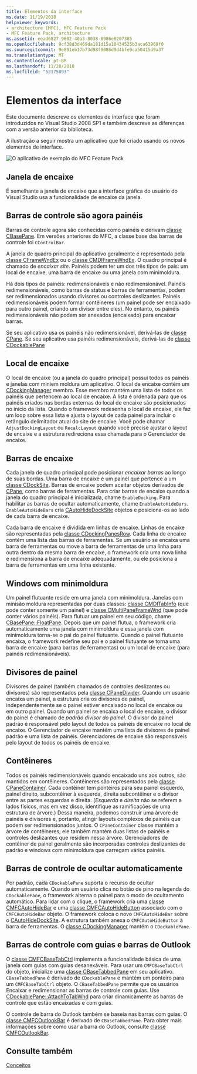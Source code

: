```yaml
---
title: Elementos da interface
ms.date: 11/19/2018
helpviewer_keywords:
- architecture [MFC], MFC Feature Pack
- MFC Feature Pack, architecture
ms.assetid: eead6827-9602-40a3-8038-8986e8207385
ms.openlocfilehash: 9cf38d3d469da181d15a10434525b3aca63969f0
ms.sourcegitcommit: 9e891eb17b73d98f9086d9d4bfe9ca50415d9a37
ms.translationtype: MT
ms.contentlocale: pt-BR
ms.lasthandoff: 11/20/2018
ms.locfileid: "52175893"
---
```

# <a name="interface-elements"></a>Elementos da interface

Este documento descreve os elementos de interface que foram introduzidos no Visual Studio 2008 SP1 e também descreve as diferenças com a versão anterior da biblioteca.

A ilustração a seguir mostra um aplicativo que foi criado usando os novos elementos de interface.

![O aplicativo de exemplo do MFC Feature Pack](../mfc/media/mfc_featurepack.png "o aplicativo de exemplo do MFC Feature Pack")

## <a name="window-docking"></a>Janela de encaixe

É semelhante a janela de encaixe que a interface gráfica do usuário do Visual Studio usa a funcionalidade de encaixe da janela.

## <a name="control-bars-are-now-panes"></a>Barras de controle são agora painéis

Barras de controle agora são conhecidas como painéis e derivam [classe CBasePane](../mfc/reference/cbasepane-class.md). Em versões anteriores do MFC, a classe base das barras de controle foi `CControlBar`.

A janela de quadro principal do aplicativo geralmente é representada pela [classe CFrameWndEx](../mfc/reference/cframewndex-class.md) ou o [classe CMDIFrameWndEx](../mfc/reference/cmdiframewndex-class.md). O quadro principal é chamado de *encaixar site*. Painéis podem ter um dos três tipos de pais: um local de encaixe, uma barra de encaixe ou uma janela com minimoldura.

Há dois tipos de painéis: redimensionáveis e não redimensionável. Painéis redimensionáveis, como barras de status e barras de ferramentas, podem ser redimensionados usando divisores ou controles deslizantes. Painéis redimensionáveis podem formar contêineres (um painel pode ser encaixado para outro painel, criando um divisor entre eles). No entanto, os painéis redimensionáveis não podem ser anexados (encaixado) para encaixar barras.

Se seu aplicativo usa os painéis não redimensionável, derivá-las de [classe CPane](../mfc/reference/cpane-class.md).  Se seu aplicativo usa painéis redimensionáveis, derivá-las de [classe CDockablePane](../mfc/reference/cdockablepane-class.md)

## <a name="dock-site"></a>Local de encaixe

O local de encaixe (ou a janela do quadro principal) possui todos os painéis e janelas com miniem moldura um aplicativo. O local de encaixe contém um [CDockingManager](../mfc/reference/cdockingmanager-class.md) membro. Esse membro mantém uma lista de todos os painéis que pertencem ao local de encaixe. A lista é ordenada para que os painéis criados nas bordas externas do local de encaixe são posicionados no início da lista. Quando o framework redesenha o local de encaixe, ele faz um loop sobre essa lista e ajusta o layout de cada painel para incluir o retângulo delimitador atual do site de encaixe. Você pode chamar `AdjustDockingLayout` ou `RecalcLayout` quando você precise ajustar o layout de encaixe e a estrutura redireciona essa chamada para o Gerenciador de encaixe.

## <a name="dock-bars"></a>Barras de encaixe

Cada janela de quadro principal pode posicionar *encaixar barras* ao longo de suas bordas. Uma barra de encaixe é um painel que pertence a um [classe CDockSite](../mfc/reference/cdocksite-class.md). Barras de encaixe podem aceitar objetos derivados de [CPane](../mfc/reference/cpane-class.md), como barras de ferramentas. Para criar barras de encaixe quando a janela do quadro principal é inicializada, chame `EnableDocking`. Para habilitar as barras de ocultar automaticamente, chame `EnableAutoHideBars`. `EnableAutoHideBars` cria [CAutoHideDockSite](../mfc/reference/cautohidedocksite-class.md) objetos e posiciona-os ao lado de cada barra de encaixe.

Cada barra de encaixe é dividida em linhas de encaixe. Linhas de encaixe são representadas pela [classe CDockingPanesRow](../mfc/reference/cdockingpanesrow-class.md). Cada linha de encaixe contém uma lista das barras de ferramentas. Se um usuário se encaixa uma barra de ferramentas ou move a barra de ferramentas de uma linha para outra dentro da mesma barra de encaixe, o framework cria uma nova linha e redimensiona a barra de encaixe adequadamente, ou ele posiciona a barra de ferramentas em uma linha existente.

## <a name="mini-frame-windows"></a>Windows com minimoldura

Um painel flutuante reside em uma janela com minimoldura. Janelas com minisão moldura representadas por duas classes: [classe CMDITabInfo](../mfc/reference/cmditabinfo-class.md) (que pode conter somente um painel) e [classe CMultiPaneFrameWnd](../mfc/reference/cmultipaneframewnd-class.md) (que pode conter vários painéis). Para flutuar um painel em seu código, chame [CBasePane::FloatPane](../mfc/reference/cbasepane-class.md#floatpane). Depois que um painel flutua, o framework cria automaticamente uma janela com minimoldura e essa janela com minimoldura torna-se o pai do painel flutuante. Quando o painel flutuante encaixa, o framework redefine seu pai e o painel flutuante se torna uma barra de encaixe (para barras de ferramentas) ou um local de encaixe (para painéis redimensionáveis).

## <a name="pane-dividers"></a>Divisores de painel

Divisores de painel (também chamados de controles deslizantes ou divisores) são representados pela [classe CPaneDivider](../mfc/reference/cpanedivider-class.md). Quando um usuário encaixa um painel, a estrutura cria os divisores de painel, independentemente se o painel estiver encaixado no local de encaixe ou em outro painel. Quando um painel se encaixa o local de encaixe, o divisor do painel é chamado de *padrão divisor do painel*. O divisor do painel padrão é responsável pelo layout de todos os painéis de encaixe no local de encaixe. O Gerenciador de encaixe mantém uma lista de divisores de painel padrão e uma lista de painéis. Gerenciadores de encaixe são responsáveis pelo layout de todos os painéis de encaixe.

## <a name="containers"></a>Contêineres

Todos os painéis redimensionáveis quando encaixado uns aos outros, são mantidos em contêineres. Contêineres são representados pela [classe CPaneContainer](../mfc/reference/cpanecontainer-class.md). Cada contêiner tem ponteiros para seu painel esquerdo, painel direito, subcontêiner à esquerda, direita subcontêiner e o divisor entre as partes esquerdas e direita. (*Esquerda* e *direita* não se referem a lados físicos, mas em vez disso, identifique as ramificações de uma estrutura de árvore.) Dessa maneira, podemos construir uma árvore de painéis e divisores e, portanto, atingir layouts complexos de painéis que podem ser redimensionados juntos. O `CPaneContainer` classe mantém a árvore de contêineres; ele também mantém duas listas de painéis e controles deslizantes que residem nessa árvore. Gerenciadores de contêiner de painel geralmente são incorporadas controles deslizantes de padrão e windows com minimoldura que carregam vários painéis.

## <a name="auto-hide-control-bars"></a>Barras de controle de ocultar automaticamente

Por padrão, cada `CDockablePane` suporta o recurso de ocultar automaticamente. Quando um usuário clica no botão de pino na legenda do `CDockablePane`, o framework alterna o painel para o modo de ocultamento automático. Para lidar com o clique, o framework cria uma [classe CMFCAutoHideBar](../mfc/reference/cmfcautohidebar-class.md) e uma [classe CMFCAutoHideButton](../mfc/reference/cmfcautohidebutton-class.md) associado com o `CMFCAutoHideBar` objeto. O framework coloca o novo `CMFCAutoHideBar` sobre o [CAutoHideDockSite](../mfc/reference/cautohidedocksite-class.md). A estrutura também anexa o `CMFCAutoHideButton` à barra de ferramentas. O [classe CDockingManager](../mfc/reference/cdockingmanager-class.md) mantém o `CDockablePane`.

## <a name="tabbed-control-bars-and-outlook-bars"></a>Barras de controle com guias e barras de Outlook

O [classe CMFCBaseTabCtrl](../mfc/reference/cmfcbasetabctrl-class.md) implementa a funcionalidade básica de uma janela com guias com guias desanexáveis. Para usar um `CMFCBaseTabCtrl` do objeto, inicialize uma [classe CBaseTabbedPane](../mfc/reference/cbasetabbedpane-class.md) em seu aplicativo. `CBaseTabbedPane` é derivado de `CDockablePane` e mantém um ponteiro para um `CMFCBaseTabCtrl` objeto. O `CBaseTabbedPane` permite que os usuários Encaixar e redimensionar as barras de controle com guias. Use [CDockablePane::AttachToTabWnd](../mfc/reference/cdockablepane-class.md#attachtotabwnd) para criar dinamicamente as barras de controle que estão encaixadas e com guias.

O controle de barra do Outlook também se baseia nas barras com guias. O [classe CMFCOutlookBar](../mfc/reference/cmfcoutlookbar-class.md) é derivado de `CBaseTabbedPane`. Para obter mais informações sobre como usar a barra do Outlook, consulte [classe CMFCOutlookBar](../mfc/reference/cmfcoutlookbar-class.md).

## <a name="see-also"></a>Consulte também

[Conceitos](../mfc/mfc-concepts.md)

